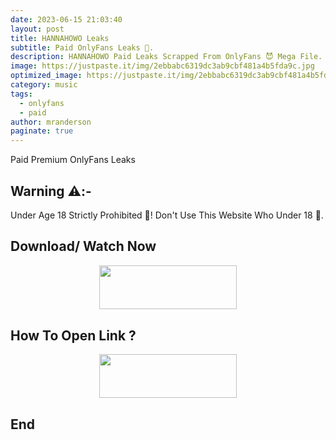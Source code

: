 ```yaml
---
date: 2023-06-15 21:03:40
layout: post
title: HANNAHOWO Leaks
subtitle: Paid OnlyFans Leaks 🥵.
description: HANNAHOWO Paid Leaks Scrapped From OnlyFans 😈 Mega File.
image: https://justpaste.it/img/2ebbabc6319dc3ab9cbf481a4b5fda9c.jpg
optimized_image: https://justpaste.it/img/2ebbabc6319dc3ab9cbf481a4b5fda9c.jpg
category: music
tags:
  - onlyfans
  - paid
author: mranderson
paginate: true
---
```


Paid Premium OnlyFans Leaks

<!--page-->

## Warning ⚠️:-
Under Age 18 Strictly Prohibited 🚫! Don't Use This Website Who Under 18 🥵.

## Download/ Watch Now

<p align="center"><a href="https://m.easysky.in/4RPxYx2b"><img src="https://img.shields.io/badge/Mega-Link-black?&style=for-the-badge&logo=mega" width="220" height="70.45"></a></p>

## How To Open Link ?

<p align="center"><a href="https://t.me/HowToRedirect/5"><img src="https://img.shields.io/badge/HowToOpen-Link-black?&style=for-the-badge&logo=telegram" width="220" height="70.45"></a></p>

## End
